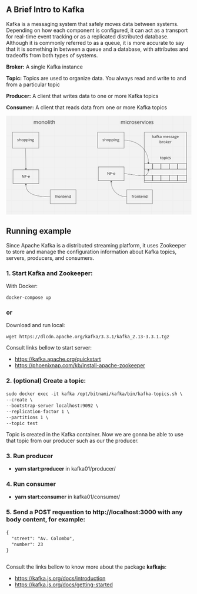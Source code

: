 ## A Brief Intro to Kafka

Kafka is a messaging system that safely moves data between systems. Depending on how each component is configured, it can act as a transport for real-time event tracking or as a replicated distributed database. Although it is commonly referred to as a queue, it is more accurate to say that it is something in between a queue and a database, with attributes and tradeoffs from both types of systems.

**Broker:** A single Kafka instance

**Topic:** Topics are used to organize data. You always read and write to and from a particular topic

**Producer:** A client that writes data to one or more Kafka topics

**Consumer:** A client that reads data from one or more Kafka topics

<img src="./kafka_example.png"/>

## Running example

Since Apache Kafka is a distributed streaming platform, it uses Zookeeper to store and manage the configuration information about Kafka topics, servers, producers, and consumers.



### 1. Start Kafka and Zookeeper:

With Docker:
```
docker-compose up
```

### or

Download and run local:
```
wget https://dlcdn.apache.org/kafka/3.3.1/kafka_2.13-3.3.1.tgz
```
Consult links bellow to start server:
  - https://kafka.apache.org/quickstart
  - https://phoenixnap.com/kb/install-apache-zookeeper


### 2. (optional) Create a topic:

```
sudo docker exec -it kafka /opt/bitnami/kafka/bin/kafka-topics.sh \
--create \
--bootstrap-server localhost:9092 \
--replication-factor 1 \
--partitions 1 \
--topic test
```

Topic is created in the Kafka container. Now we are gonna be able to use that topic from our producer such as our the producer.

### 3. Run producer 
 - **yarn start:producer** in kafka01/producer/

### 4. Run consumer
- **yarn start:consumer** in kafka01/consumer/

### 5. Send a **POST** requestion to **http://localhost:3000** with any body content, for example:
```
{
  "street": "Av. Colombo",
  "number": 23
}
```

##

Consult the links bellow to know more about the package **kafkajs**:
  - https://kafka.js.org/docs/introduction
  - https://kafka.js.org/docs/getting-started